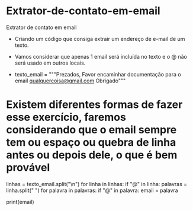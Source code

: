 # Extrator-de-contato-em-email
Extrator de contato em email

- Criando um código que consiga extrair um endereço de e-mail de um texto.
- Vamos considerar que apenas 1 email será incluída no texto e o @ não será usado em outros locais.

- texto_email = """Prezados,
Favor encaminhar documentação para o email qualquercoisa@gmail.com
Obrigado"""

# Existem diferentes formas de fazer esse exercício, faremos considerando que o email sempre tem ou espaço ou quebra de linha antes ou depois dele, o que é bem provável
linhas = texto_email.split("\n")
for linha in linhas:
    if "@" in linha:
        palavras = linha.split(" ")
        for palavra in palavras:
            if "@" in palavra:
                email = palavra

print(email)
